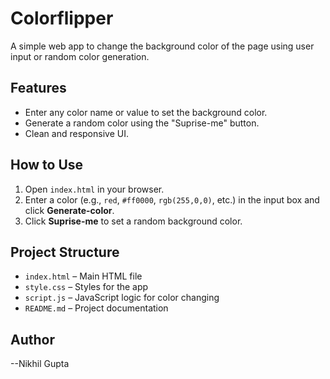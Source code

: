 # Colorflipper

A simple web app to change the background color of the page using user input or random color generation.

## Features
- Enter any color name or value to set the background color.
- Generate a random color using the "Suprise-me" button.
- Clean and responsive UI.

## How to Use
1. Open `index.html` in your browser.
2. Enter a color (e.g., `red`, `#ff0000`, `rgb(255,0,0)`, etc.) in the input box and click **Generate-color**.
3. Click **Suprise-me** to set a random background color.

## Project Structure
- `index.html` – Main HTML file
- `style.css` – Styles for the app
- `script.js` – JavaScript logic for color changing
- `README.md` – Project documentation

## Author
--Nikhil Gupta

